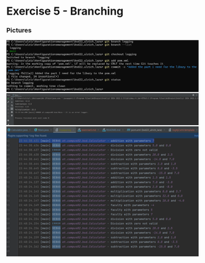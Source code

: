 # Exercise 5 - Branching










### Pictures

![screenshot of git status](resources\images\ex5_1.png)
![screenshot of the Output of the logging library](resources\images\ex5_2.png)
![screenshot of the log file](resources\images\ex5_3.png)
